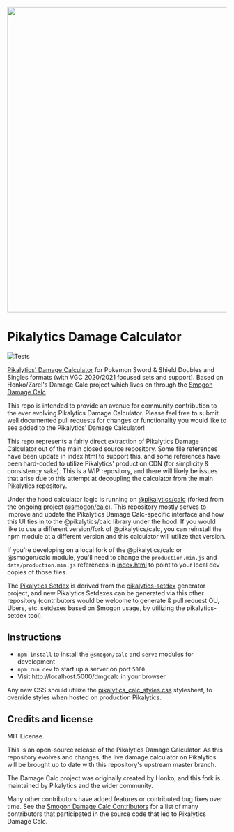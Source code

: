 <p align="center">
<img style="margin:auto;" src="https://github.com/pikalytics/pikalytics-calc/blob/master/calc.png?raw=true" width=700 />
</p>

Pikalytics Damage Calculator
=======================

![Tests](https://github.com/pikalytics/pikalytics-calc/workflows/Tests/badge.svg)

[Pikalytics' Damage Calculator](https://pikalytics.com/calc) for Pokemon Sword & Shield Doubles and Singles formats (with VGC 2020/2021 focused sets and support). Based on Honko/Zarel's Damage Calc project which lives on through the [Smogon Damage Calc](https://github.com/smogon/damage-calc).

This repo is intended to provide an avenue for community contribution to the ever evolving Pikalytics Damage Calculator. Please feel free to submit well documented pull requests for changes or functionality you would like to see added to the Pikalytics' Damage Calculator!

This repo represents a fairly direct extraction of Pikalytics Damage Calculator out of the main closed source repository. Some file references have been update in index.html to support this, and some references have been hard-coded to utilize Pikalytics' production CDN (for simplicity & consistency sake). This is a WIP repository, and there will likely be issues that arise due to this attempt at decoupling the calculator from the main Pikalytics repository.

Under the hood calculator logic is running on [@pikalytics/calc](https://github.com/pikalytics/damage-calc) (forked from the ongoing project [@smogon/calc](https://github.com/smogon/damage-calc)). This repository mostly serves to improve and update the Pikalytics Damage Calc-specific interface and how this UI ties in to the @pikalytics/calc library under the hood. If you would like to use a different version/fork of @pikalytics/calc, you can reinstall the npm module at a different version and this calculator will utilize that version.

If you're developing on a local fork of the @pikalytics/calc or @smogon/calc module, you'll need to change the `production.min.js` and `data/production.min.js` references in [index.html](dmgcalc/index.html) to point to your local dev copies of those files.

The [Pikalytics Setdex](dmgcalc/js/setdex_pikalytics_v10.js) is derived from the [pikalytics-setdex](https://github.com/GriffinLedingham/pikalytics-setdex) generator project, and new Pikalytics Setdexes can be generated via this other repository (contributors would be welcome to generate & pull request OU, Ubers, etc. setdexes based on Smogon usage, by utilizing the pikalytics-setdex tool).

Instructions
------------

- `npm install` to install the `@smogon/calc` and `serve` modules for development
- `npm run dev` to start up a server on port `5000`
- Visit http://localhost:5000/dmgcalc in your browser

Any new CSS should utilize the [pikalytics_calc_styles.css](dmgcalc/pikalytics_calc_styles.css) stylesheet, to override styles when hosted on production Pikalytics.

Credits and license
-------------------

MIT License.

This is an open-source release of the Pikalytics Damage Calculator. As this repository evolves and changes, the live damage calculator on Pikalytics will be brought up to date with this repository's upstream master branch.

The Damage Calc project was originally created by Honko, and this fork is maintained by Pikalytics and the wider community.

Many other contributors have added features or contributed bug fixes over time. See the [Smogon Damage Calc Contributors](https://github.com/smogon/damage-calc/graphs/contributors) for a list of many contributors that participated in the source code that led to Pikalytics Damage Calc.
